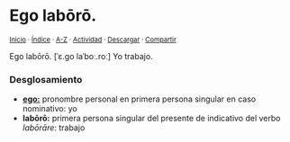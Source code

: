 # Ego labōrō.
<sup>[Inicio](../../../../index.md) · [Índice](../../../../indices/frases-latinas.md) · [A-Z](../../../../indices/alfabetico.md) · [Actividad](../../../../indices/actividad.md) · <a href="../../../../contenido/e/g/o/ego-laboro.html" download="jucardus-ego-laboro.html">Descargar</a> · [Compartir](https://x.com/intent/tweet?text=Ego%20lab%C5%8Dr%C5%8D.%20%5B%CB%88%C9%9B.%C9%A1o%20la%CB%88bo%CB%90.ro%CB%90%5D%20en%20Frases%20latinas%20en%20Jucardus.%0A%E2%86%92%20https%3A%2F%2Fjucardus.github.io%2Fcontenido%2Fe%2Fg%2Fo%2Fego-laboro.html%0A%0A%23frss_latns_jucardus%0A%40jucardus)</sup>

Ego labōrō. [ˈɛ.ɡo laˈboː.roː] Yo trabajo.

### Desglosamiento

* [**ego:**](../../../../contenido/e/g/o/ego.md) pronombre personal en primera persona singular en caso nominativo: yo
* **labōrō:** primera persona singular del presente de indicativo del verbo _labōrāre_: trabajo
